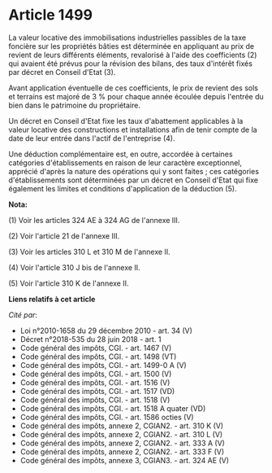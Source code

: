 # Article 1499

La valeur locative des immobilisations industrielles passibles de la taxe foncière sur les propriétés bâties est déterminée
en appliquant au prix de revient de leurs différents éléments, revalorisé à l'aide des coefficients (2) qui avaient été
prévus pour la révision des bilans, des taux d'intérêt fixés par décret en Conseil d'Etat (3).

Avant application éventuelle de ces coefficients, le prix de revient des sols et terrains est majoré de 3 % pour chaque année
écoulée depuis l'entrée du bien dans le patrimoine du propriétaire.

Un décret en Conseil d'Etat fixe les taux d'abattement applicables à la valeur locative des constructions et installations
afin de tenir compte de la date de leur entrée dans l'actif de l'entreprise (4).

Une déduction complémentaire est, en outre, accordée à certaines catégories d'établissements en raison de leur caractère
exceptionnel, apprécié d'après la nature des opérations qui y sont faites ; ces catégories d'établissements sont déterminées
par un décret en Conseil d'Etat qui fixe également les limites et conditions d'application de la déduction (5).

**Nota:**

(1) Voir les articles 324 AE à 324 AG de l'annexe III.

(2) Voir l'article 21 de l'annexe III.

(3) Voir les articles 310 L et 310 M de l'annexe II.

(4) Voir l'article 310 J bis de l'annexe II.

(5) Voir l'article 310 K de l'annexe II.

**Liens relatifs à cet article**

_Cité par_:

  - Loi n°2010-1658 du 29 décembre 2010 - art. 34 (V)
  - Décret n°2018-535 du 28 juin 2018 - art. 1
  - Code général des impôts, CGI. - art. 1467 (V)
  - Code général des impôts, CGI. - art. 1498 (VT)
  - Code général des impôts, CGI. - art. 1499-0 A (V)
  - Code général des impôts, CGI. - art. 1500 (V)
  - Code général des impôts, CGI. - art. 1516 (V)
  - Code général des impôts, CGI. - art. 1517 (VD)
  - Code général des impôts, CGI. - art. 1518 (V)
  - Code général des impôts, CGI. - art. 1518 A quater (VD)
  - Code général des impôts, CGI. - art. 1586 octies (V)
  - Code général des impôts, annexe 2, CGIAN2. - art. 310 K (V)
  - Code général des impôts, annexe 2, CGIAN2. - art. 310 L (V)
  - Code général des impôts, annexe 2, CGIAN2. - art. 333 A (V)
  - Code général des impôts, annexe 2, CGIAN2. - art. 333 F (V)
  - Code général des impôts, annexe 3, CGIAN3. - art. 324 AE (V)
